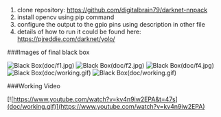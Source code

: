 1) clone repository: https://github.com/digitalbrain79/darknet-nnpack
2) install opencv using pip command
3) configure the output to the gpio pins using description in other file
4) details of how to run it could be found here: https://pjreddie.com/darknet/yolo/

###Images of final black box

![Black Box(doc/f1.jpg)](doc/f1.jpg)
![Black Box(doc/f2.jpg)](doc/f1.jpg)
![Black Box(doc/f4.jpg)](doc/f1.jpg)
![Black Box(doc/working.gif)](doc/f1.jpg)
![Black Box(doc/working.gif)](doc/f1.jpg)

###Working Video

[![https://www.youtube.com/watch?v=kv4n9iw2EPA&t=47s](doc/working.gif)](https://www.youtube.com/watch?v=kv4n9iw2EPA)
